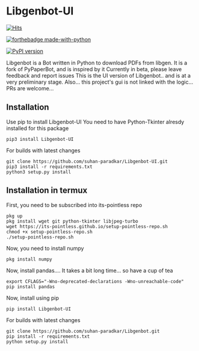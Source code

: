 # Libgenbot-UI
[![Hits](https://hits.seeyoufarm.com/api/count/incr/badge.svg?url=https%3A%2F%2Fgithub.com%2Fsuhan-paradkar%2FLibgenbot&count_bg=%2379C83D&title_bg=%23555555&icon=&icon_color=%23E7E7E7&title=hits&edge_flat=false)](https://hits.seeyoufarm.com)

[![forthebadge made-with-python](http://ForTheBadge.com/images/badges/made-with-python.svg)](https://www.python.org/)

[![PyPI version](https://badge.fury.io/py/Libgenbot-UI.svg)](https://badge.fury.io/py/Libgenbot-UI)

Libgenbot is a Bot written in Python to download PDFs from libgen.
It is a fork of PyPaperBot, and is inspired by it
Currently in beta, please leave feedback and report issues
This is the UI version of Libgenbot.. and is at a very preliminary stage.
Also... this project's gui is not linked with the logic...
PRs are welcome...

## Installation

Use pip to install Libgenbot-UI
You need to have Python-Tkinter alresdy installed for this package 

```
pip3 install Libgenbot-UI
```

For builds with latest changes

```
git clone https://github.com/suhan-paradkar/Libgenbot-UI.git
pip3 install -r requirements.txt
python3 setup.py install
```

## Installation in termux

First, you need to be subscribed into its-pointless repo

```
pkg up
pkg install wget git python-tkinter libjpeg-turbo
wget https://its-pointless.github.io/setup-pointless-repo.sh
chmod +x setup-pointless-repo.sh
./setup-pointless-repo.sh
```

Now, you need to install numpy

```
pkg install numpy
```

Now, install pandas.... It takes a bit long time... so have a cup of tea

```
export CFLAGS="-Wno-deprecated-declarations -Wno-unreachable-code"
pip install pandas
```

Now, install using pip

```
pip install Libgenbot-UI
```

For builds with latest changes

```
git clone https://github.com/suhan-paradkar/Libgenbot.git
pip install -r requirements.txt
python setup.py install
```
